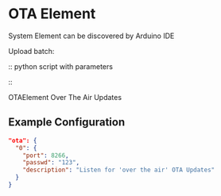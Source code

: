 # OTA Element

System Element
can be discovered by Arduino IDE

Upload batch:

:: python script with parameters

:: 


OTAElement Over The Air Updates

## Example Configuration

```JSON
"ota": {
  "0": {
    "port": 8266,
    "passwd": "123",
    "description": "Listen for 'over the air' OTA Updates"
  }
}
```